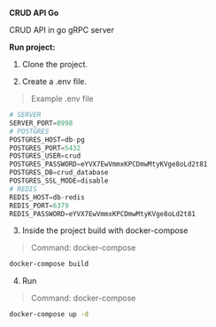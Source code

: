 **CRUD API Go**

CRUD API in go gRPC server

**Run project:**

1. Clone the project.  

2. Create a .env file.  
> Example .env file  
```python
# SERVER
SERVER_PORT=8998
# POSTGRES
POSTGRES_HOST=db-pg
POSTGRES_PORT=5432
POSTGRES_USER=crud
POSTGRES_PASSWORD=eYVX7EwVmmxKPCDmwMtyKVge8oLd2t81
POSTGRES_DB=crud_database
POSTGRES_SSL_MODE=disable
# REDIS
REDIS_HOST=db-redis
REDIS_PORT=6379
REDIS_PASSWORD=eYVX7EwVmmxKPCDmwMtyKVge8oLd2t81
```

3. Inside the project build with docker-compose 

> Command: docker-compose  
```bash
docker-compose build 
```

4. Run
> Command: docker-compose  
```bash
docker-compose up -d
```

